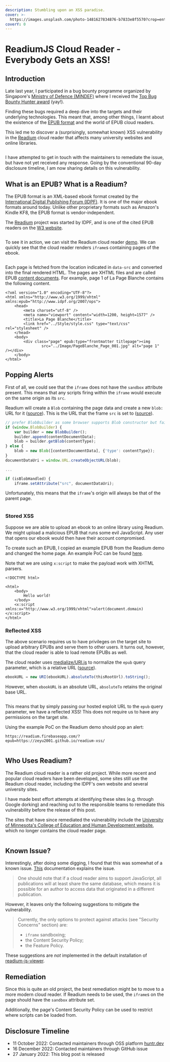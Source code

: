 ```yaml
---
description: Stumbling upon an XSS paradise.
cover: >-
  https://images.unsplash.com/photo-1481627834876-b7833e8f5570?crop=entropy&cs=tinysrgb&fm=jpg&ixid=MnwxOTcwMjR8MHwxfHNlYXJjaHwxfHxsaWJyYXJ5fGVufDB8fHx8MTY3NDY3MTAyNw&ixlib=rb-4.0.3&q=80
coverY: 0
---
```


# ReadiumJS Cloud Reader - Everybody Gets an XSS!

## Introduction

Late last year, I participated in a bug bounty programme organized by Singapore's [Ministry of Defence (MINDEF)](https://www.mindef.gov.sg/) where I received the [Top Bug Bounty Hunter award](https://www.linkedin.com/feed/update/urn:li:activity:6993394788045606914/) (yay!).

Finding these bugs required a deep dive into the targets and their underlying technologies. This meant that, among other things, I learnt about the existence of the [EPUB format](https://www.w3.org/AudioVideo/ebook/) and the world of EPUB cloud readers.

This led me to discover a (surprisingly, somewhat known) XSS vulnerability in the [Readium](https://github.com/readium) cloud reader that affects many university websites and online libraries.

<figure><img src="../.gitbook/assets/78utju.jpeg" alt=""><figcaption></figcaption></figure>

I have attempted to get in touch with the maintainers to remediate the issue, but have not yet received any response. Going by the conventional 90-day disclosure timeline, I am now sharing details on this vulnerability.

## What is an EPUB? What is a Readium?

The EPUB format is an XML-based ebook format created by the [International Digital Publishing Forum (IDPF)](https://idpf.org/). It is one of the major ebook formats around today. Unlike other proprietary formats such as Amazon's Kindle KF8, the EPUB format is vendor-independent.

The [Readium](https://readium.org/) project was started by IDPF, and is one of the cited EPUB readers on the [W3 website](https://www.w3.org/AudioVideo/ebook/).

<figure><img src="../.gitbook/assets/Screenshot 2023-01-26 at 10.31.10 PM.png" alt=""><figcaption></figcaption></figure>

To see it in action, we can visit the Readium cloud reader [demo](https://readium.firebaseapp.com/). We can quickly see that the cloud reader renders `iframe`s containing pages of the ebook.

<figure><img src="../.gitbook/assets/Screenshot 2023-01-26 at 11.00.24 PM.png" alt=""><figcaption></figcaption></figure>

Each page is fetched from the location indicated in `data-src` and converted into the final rendered HTML. The pages are XHTML files and are called EPUB [content documents](https://www.w3.org/publishing/epub3/epub-contentdocs.html). For example, page 1 of La Page Blanche contains the following content.

```markup
<?xml version="1.0" encoding="UTF-8"?>
<html xmlns="http://www.w3.org/1999/xhtml" xmlns:epub="http://www.idpf.org/2007/ops">
    <head>
        <meta charset="utf-8" />
        <meta name="viewport" content="width=1200, height=1577" />
        <title>La Page Blanche</title>
        <link href="../Style/style.css" type="text/css" rel="stylesheet" />
    </head>
    <body>
        <div class="page" epub:type="frontmatter titlepage"><img
                src="../Image/PageBlanche_Page_001.jpg" alt="page 1" /></div>
    </body>
</html>
```

## Popping Alerts

First of all, we could see that the `iframe` does not have the `sandbox` attribute present. This means that any scripts firing within the `iframe` would execute on the same origin as its `src`.

Readium will create a `Blob` containing the page data and create a new `blob:` URL for it ([source](https://github.com/readium/readium-js/blob/999d7c32bcdd1184bcc248312267c6e744d737b9/js/epub-fetch/iframe\_zip\_loader.js#L117-L125)). This is the URL that the frame `src` is set to ([source](https://github.com/readium/readium-js/blob/999d7c32bcdd1184bcc248312267c6e744d737b9/js/epub-fetch/iframe\_zip\_loader.js#L280-L281)).

```javascript
// prefer BlobBuilder as some browser supports Blob constructor but fails using it
if (window.BlobBuilder) {
    var builder = new BlobBuilder();
    builder.append(contentDocumentData);
    blob = builder.getBlob(contentType);
} else {
    blob = new Blob([contentDocumentData], {'type': contentType});
}
documentDataUri = window.URL.createObjectURL(blob);

...

if (isBlobHandled) {
    iframe.setAttribute("src", documentDataUri);
```

Unfortunately, this means that the `iframe`'s origin will always be that of the parent page.

<figure><img src="../.gitbook/assets/Screenshot 2023-01-26 at 11.43.55 PM.png" alt=""><figcaption></figcaption></figure>

### Stored XSS

Suppose we are able to upload an ebook to an online library using Readium. We might upload a malicious EPUB that runs some evil JavaScript. Any user that opens our ebook would then have their account compromised.

To create such an EPUB, I copied an example EPUB from the Readium demo and changed the home page. An example PoC can be found [here](https://github.com/zeyu2001/readium-xss).

Note that we are using `x:script` to make the payload work with XHTML parsers.

```markup
<!DOCTYPE html>

<html>
    <body>
        Hello world!
    </body>
    <x:script xmlns:x="http://www.w3.org/1999/xhtml">alert(document.domain)</x:script>
</html>
```

### Reflected XSS

The above scenario requires us to have privileges on the target site to upload arbitrary EPUBs and serve them to other users. It turns out, however, that the cloud reader is able to load remote EPUBs as well.

The cloud reader uses [medialize/URI.js](https://github.com/medialize/URI.js) to normalize the `epub` query parameter, which is a relative URL ([source](https://github.com/readium/readium-js/blob/master/js/Readium.js#L171-L181)).

```javascript
ebookURL = new URI(ebookURL).absoluteTo(thisRootUrl).toString();
```

However, when `ebookURL` is an absolute URL, `absoluteTo` retains the original base URL.

<figure><img src="../.gitbook/assets/Screenshot 2023-01-27 at 12.05.21 AM.png" alt=""><figcaption></figcaption></figure>

This means that by simply passing our hosted exploit URL to the `epub` query parameter, we have a reflected XSS! This does not require us to have any permissions on the target site.

Using the example PoC on the Readium demo should pop an alert:

`https://readium.firebaseapp.com/?epub=https://zeyu2001.github.io/readium-xss/`

<figure><img src="../.gitbook/assets/Screenshot 2023-01-27 at 12.12.53 AM.png" alt=""><figcaption></figcaption></figure>

## Who Uses Readium?

The Readium cloud reader is a rather old project. While more recent and popular cloud readers have been developed, some sites still use the Readium cloud reader, including the IDPF's own website and several university sites.

I have made best effort attempts at identifying these sites (e.g. through Google dorking) and reaching out to the responsible teams to remediate this vulnerability before the release of this post.

The sites that have since remediated the vulnerability include the [University of Minnesota's College of Education and Human Development website](https://www.cehd.umn.edu/), which no longer contains the cloud reader page.

<figure><img src="../.gitbook/assets/Screenshot 2023-01-27 at 12.18.10 AM.png" alt=""><figcaption></figcaption></figure>

## Known Issue?

Interestingly, after doing some digging, I found that this was somewhat of a known issue. [This](https://readium.org/architecture/server/origin.html#serving-contents-in-the-web-context) documentation explains the issue.

> One should note that if a cloud reader aims to support JavaScript, all publications will at least share the same database, which means it is possible for an author to access data that originated in a different publication.

However, it leaves only the following suggestions to mitigate the vulnerability.

> Currently, the only options to protect against attacks (see "Security Concerns" section) are:
>
> * `iframe` sandboxing;
> * the Content Security Policy;
> * the Feature Policy.

These suggestions are _not_ implemented in the default installation of [readium-js-viewer](https://github.com/readium/readium-js-viewer).

## Remediation

Since this is quite an old project, the best remediation might be to move to a more modern cloud reader. If Readium needs to be used, the `iframe`s on the page should have the `sandbox` attribute set.

Additionally, the page's Content Security Policy can be used to restrict where scripts can be loaded from.

## Disclosure Timeline

* 11 October 2022: Contacted maintainers through OSS platform [huntr.dev](https://huntr.dev/)
* 16 December 2022: Contacted maintainers through GitHub issue
* 27 January 2022: This blog post is released
